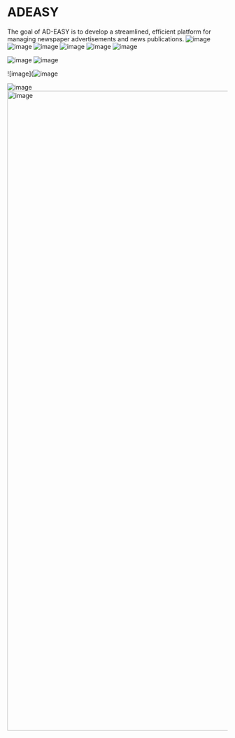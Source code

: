 # ADEASY
The goal of AD-EASY is to develop a streamlined, efficient platform for managing newspaper advertisements and news publications.
![image](https://github.com/user-attachments/assets/efef2aed-ba9d-40d8-b9a4-e3b3fbf8ce03)
![image](https://github.com/user-attachments/assets/51f61527-addd-4c05-94d9-24f533f840ce)
![image](https://github.com/user-attachments/assets/e95e423d-a96d-40d0-9a5d-fb81a794d56f)
![image](https://github.com/user-attachments/assets/b66ae00d-9237-452a-aa55-ea7e7b7aa1cb)
![image](https://github.com/user-attachments/assets/4094fbf0-14d5-4f47-8be5-a2e061db6a8e)
![image](https://github.com/user-attachments/assets/82b8ef02-0881-4cab-a7da-70f14a7202f1)


![image](https://github.com/user-attachments/assets/9293c053-c4f1-45ee-8439-c1d45b9dec00)
![image](https://github.com/user-attachments/assets/804252a8-7c48-4a3e-833a-8e0a311ee842)

![image](![image](https://github.com/user-attachments/assets/bb870753-22be-48bb-8a75-e82f28adef77)


![image](https://github.com/user-attachments/assets/2494d800-5b44-42bb-854a-8f033f4bc3f7)
<img width="1462" alt="image" src="https://github.com/user-attachments/assets/e223cde9-7dc6-46e8-913a-c12635cf111a" />
